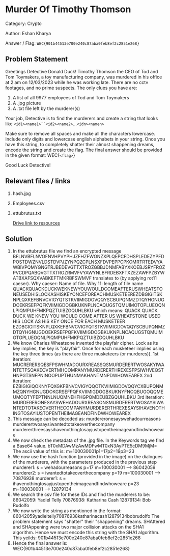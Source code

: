 # **Murder Of Timothy Thomson**

Category: Crypto

Author: Eshan Kharya

Answer / Flag: `WEC{901b44513e700e240c87aba0feb8ef2c2851e268}`

## Problem Statement

Greetings Detective Donald Duck!
Timothy Thomson the CEO of Tod and Tom Toymakers, a toy manufacturing company, was murdered in his office at 2 am on 12/03/2023 while he was working late.
There are no cctv footages, and no prime suspects. The only clues you have are:

1. A list of all 9977 employees of Tod and Tom Toymakers
2. A .jpg picture
3. A .txt file left by the murderer(s)

Your job, Detective is to find the murderers and create a string that looks like ` <id1><name1>``<id2><name2> `...`<idn><namen>`

Make sure to remove all spaces and make all the characters lowercase. Include only digits and lowercase english alphabets in your string.
Once you have this string, to completely shatter their almost shappening dreams, encode the string and create the flag.
The final answer should be provided in the given format:
WEC{`<flag>`}

Good Luck Detective!

## Relevant files / links

1. hash.jpg
2. Employees.csv
3. ettubrutus.txt

   [Drive link to resources](https://drive.google.com/drive/folders/1NnD4wusPY-eMtt3SR6eQ2yg0Xa5nSIUw?usp=share_link)

## Solution

1. In the ettubrutus file we find an encrypted message
   BFLNVBFLNVOFNVHPVYPHJZFHZFWONZXPLQEPCFDHSPLEDEZYPFDPOSTDWZNVLDSTDVPJZYNPQZCPLNSXFDVPEPPCPKOMRTRTEDVYAWBIVPQMYGNGTRJBEDEVGTTXTROZGBBJDNMFABYXKOEBJSRYFROZPVCDPQABQVGTTXTROZRMVFVYAWYNLBFRDEBXFTXZEZAWFPZBYWATBXAFSQXVABKEFTMKRBFSWMVF
   translates to (by applying rot11 caeser). Why caeser: Name of file. Why 11: length of file name
   QUACKQUACKDUCKWEKNEWYOUWOULDCOMEAFTERUSWHEATSTONEUSEDHISLOCKASHISKEYONCEFOREACHMUSKETEEREZDBGIGITSKNPLQXKEFBNVCVIGYQTSTKVIIMIGDOVQQYSCBUPQNMZDTQYHGNUGDOEKRSEFPQFKVIIMIGDOGBKUKNPLNCAQUGSTQMUIMOTOPLUEOQNLPIQMPUHFMKPQZTUIBZGQUHLBKU
   which means:
   QUACK QUACK DUCK WE KNEW YOU WOULD COME AFTER US WHEATSTONE USED HIS LOCK AS HIS KEY ONCE FOR EACH MUSKETEER
   EZDBGIGITSKNPLQXKEFBNVCVIGYQTSTKVIIMIGDOVQQYSCBUPQNMZDTQYHGNUGDOEKRSEFPQFKVIIMIGDOGBKUKNPLNCAQUGSTQMUIMOTOPLUEOQNLPIQMPUHFMKPQZTUIBZGQUHLBKU
2. We know Charles Wheatsone invented the playfair cipher. Lock as its key implies, the key is "playfair". Once for each musketeer implies using the key three times (as there are three musketeers (or murderes)).
   1st iteration: MUCRERERSQESFPSWHMADOURXREASSQSMURDERERTWOSAKYIWANTETFSOAKEOVERTMHCOMPANYMURDERERTHREXESFPSIWHVEQSTHNPGTSNFPNINOOPUPTHUNMAKHANTMNPDWHOWEAREX
   2nd iteration: EZBIGIGIQOKNYFQXGKFBNVCVIGYQQOTKVIIMIGDOVQQYCXBUPQNMMZQNYHGNUGDOKGRSEFPQFKVIIMIGDOGBKUKNYFNCQBUGOQQMEUMOQTYFEPTNNLNUQMNEHFHGPQMDEUBZGQUHLBKU
   3rd iteration: MURDERERONESAYSWEHADOURXREASONSMURDERERTWOSAYSIWANTEDTOTAKEOVERTHECOMPANYMURDERERTHREXESAYSIHAVENOTHINGTOSAYIUSTOPENTHEIMAGEANDFINDWHOWEAREX
3. This message can be decoded as:
   murdereronesayswehadourreasons
   murderertwosaysiwantedtotakeoverthecompany
   murdererthreesaysihavenothingtosayjustopentheimageandfindwhoweare
4. We now check the metadata of the .jpg file. In the Keywords tag we find a Base64 value.
   bT0xMDAwMzAwMDFwMT0xN3AyPTE5cDM9MjM=
   The ascii value of this is: m=100030001p1=17p2=19p3=23
5. We now use the hash function (provided in the image) on the dialogues of the murderers, with the parameters produced in the previous step
   murderer1: s = wehadourreasons p=17 m=100030001 --> 86042059
   murderer2: s = iwantedtotakeoverthecompany p=19 m=100030001 --> 70876938
   murderer1: s = ihavenothingtosayjustopentheimageandfindwhoweare p=23 m=100030001 --> 12879134
6. We search the csv file for these IDs and find the murderers to be:
   86042059: Yadiel Telly
   70876938: Katharina Cash
   12879134: Bob Rudolfo
7. We now write the string as mentioned in the format:
   86042059yadieltelly70876938katharinacash12879134bobrudolfo
   The problem statement says "shatter" their "shappening" dreams.
   SHAttered and SHAppening were two major collision attacks on the SHA1 algorithm.
   Hence we must encode this string with the SHA1 algorithm.
   This yeilds: 901b44513e700e240c87aba0feb8ef2c2851e268
8. Hence the final answer is: WEC{901b44513e700e240c87aba0feb8ef2c2851e268}
